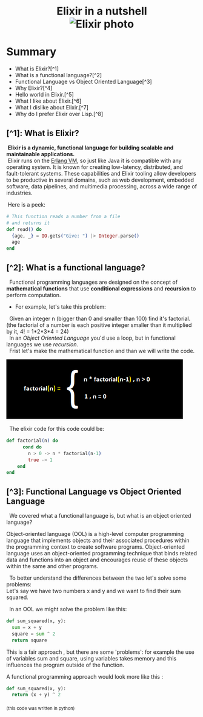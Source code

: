 # <center>Elixir in a nutshell <br>![Elixir photo](https://www.educative.io/cdn-cgi/image/f=auto,fit=contain,w=600/api/page/6426448461561856/image/download/5007090753470464)       </center>

# Summary
* What is Elixir?[^1]
* What is a functional language?[^2]
* Functional Language vs Object Oriented Language[^3]
* Why Elixir?[^4]
* Hello world in Elixir.[^5]
* What I like about Elixir.[^6]
* What I dislike about Elixir.[^7]
* Why do I prefer Elixir over Lisp.[^8]

## [^1]: What is Elixir?

&nbsp;**Elixir is a dynamic, functional language for building scalable and maintainable applications.**  <br>
&nbsp;Elixir runs on the [Erlang VM](https://www.erlang.org/), so just like Java it is compatible with any operating system. It is known for creating low-latency, distributed, and fault-tolerant systems. These capabilities and Elixir tooling allow developers to be productive in several domains, such as web development, embedded software, data pipelines, and multimedia processing, across a wide range of industries.

&nbsp;Here is a peek:
```elixir
# This function reads a number from a file 
# and returns it
def read() do
  {age, _} = IO.gets("Give: ") |> Integer.parse()
  age
end
```

## [^2]: What is a functional language?
&nbsp; Functional programming languages are designed on the concept of **mathematical functions** that use **conditional expressions** and **recursion** to perform computation.
* For example, let's take this problem: <br>

&nbsp; Given an integer n (bigger than 0 and smaller than 100) find it's factorial. (the factorial of a number is each positive integer smaller than it multiplied by it, 4! = 1\*2\*3\*4 = 24) <br>
&nbsp; In an *Object Oriented Language* you'd use a loop, but in functional languages we use *recursion*. <br>
&nbsp;  Frist let's make the mathematical function and than we will write the code.

![factorial math](factorial.PNG) <br>

&nbsp; The elixir code for this code could be:
```elixir
def factorial(n) do
      cond do
        n > 0 -> n * factorial(n-1)
        true -> 1
    end
end
```

## [^3]: Functional Language vs Object Oriented Language
&nbsp; We covered what a functional language is, but what is an object oriented language?
<p> Object-oriented language (OOL) is a high-level computer programming language that implements objects and their associated procedures within the programming context to create software programs.
Object-oriented language uses an object-oriented programming technique that binds related data and functions into an object and encourages reuse of these objects within the same and other programs. </p>

&nbsp; To better understand the differences between the two let's solve some problems: <br>
Let's say we have two numbers x and y and we want to find their sum squared.

&nbsp; In an OOL we might solve the problem like this:
```python
def sum_squared(x, y):
  sum = x + y
  square = sum ^ 2
  return square
```
This is a fair approach , but there are some 'problems': for example the use of variables sum and square, using variables takes memory and this influences the program outside of the function.

A functional programming approach would look more like this :
```python
def sum_squared(x, y):
  return (x + y) ^ 2 
``` 
<sub>(this code was written in python)</sub>



